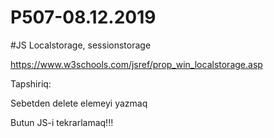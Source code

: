 # P507-08.12.2019

#JS Localstorage, sessionstorage

https://www.w3schools.com/jsref/prop_win_localstorage.asp

Tapshiriq:

Sebetden delete elemeyi yazmaq

Butun JS-i tekrarlamaq!!!
